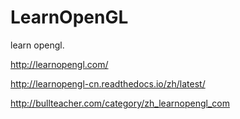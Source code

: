 # LearnOpenGL
learn opengl.

http://learnopengl.com/

http://learnopengl-cn.readthedocs.io/zh/latest/

http://bullteacher.com/category/zh_learnopengl_com


